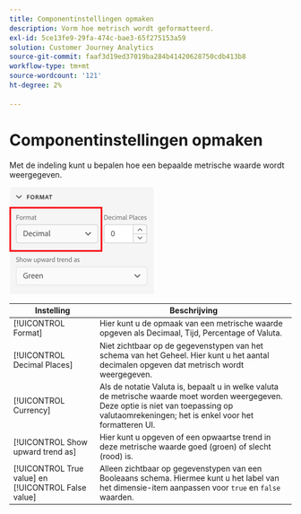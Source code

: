 ```yaml
---
title: Componentinstellingen opmaken
description: Vorm hoe metrisch wordt geformatteerd.
exl-id: 5ce13fe9-29fa-474c-bae3-65f275153a59
solution: Customer Journey Analytics
source-git-commit: faaf3d19ed37019ba284b41420628750cdb413b8
workflow-type: tm+mt
source-wordcount: '121'
ht-degree: 2%

---
```


# Componentinstellingen opmaken

Met de indeling kunt u bepalen hoe een bepaalde metrische waarde wordt weergegeven.

![Indelingsinstellingen](../assets/format-settings.png)

| Instelling | Beschrijving |
| --- | --- |
| [!UICONTROL Format] | Hier kunt u de opmaak van een metrische waarde opgeven als Decimaal, Tijd, Percentage of Valuta. |
| [!UICONTROL Decimal Places] | Niet zichtbaar op de gegevenstypen van het schema van het Geheel. Hier kunt u het aantal decimalen opgeven dat metrisch wordt weergegeven. |
| [!UICONTROL Currency] | Als de notatie Valuta is, bepaalt u in welke valuta de metrische waarde moet worden weergegeven. Deze optie is niet van toepassing op valutaomrekeningen; het is enkel voor het formatteren UI. |
| [!UICONTROL Show upward trend as] | Hier kunt u opgeven of een opwaartse trend in deze metrische waarde goed (groen) of slecht (rood) is. |
| [!UICONTROL True value] en [!UICONTROL False value] | Alleen zichtbaar op gegevenstypen van een Booleaans schema. Hiermee kunt u het label van het dimensie-item aanpassen voor `true` en `false` waarden. |
